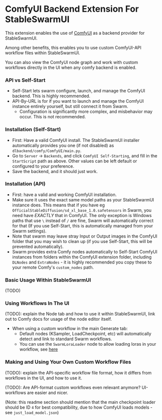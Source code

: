 # ComfyUI Backend Extension For StableSwarmUI

This extension enables the use of [ComfyUI](https://github.com/comfyanonymous/ComfyUI) as a backend provider for StableSwarmUI.

Among other benefits, this enables you to use custom ComfyUI-API workflow files within StableSwarmUI.

You can also view the ComfyUI node graph and work with custom workflows directly in the UI when any comfy backend is enabled.

### API vs Self-Start

- Self-Start lets swarm configure, launch, and manage the ComfyUI backend. This is highly recommended.
- API-By-URL is for if you want to launch and manage the ComfyUI instance entirely yourself, but still connect it from Swarm.
    - Configuration is significantly more complex, and misbehavior may occur. This is not recommended.

### Installation (Self-Start)

- First: Have a valid ComfyUI install. The StableSwarmUI installer automatically provides you one (if not disabled) as `dlbackend/comfy/ComfyUI/main.py`.
- Go to `Server` -> `Backends`, and click `ComfyUI Self-Starting`, and fill in the `StartScript` path as above. Other values can be left default or configured to your preference.
- Save the backend, and it should just work.

### Installation (API)

- First: have a valid and working ComfyUI installation.
- Make sure it uses the exact same model paths as your StableSwarmUI instance does. This means that if you have eg `OfficialStableDiffusion/sd_xl_base_1.0.safetensors` in Swarm, you need have *EXACTLY* that in ComfyUI. The only exception is Windows paths that use `\` instead of `/` are fine, Swarm will automatically correct for that (If you use Self-Start, this is automatically managed from your Swarm settings).
- Note that swarm may leave stray Input or Output images in the ComfyUI folder that you may wish to clean up (if you use Self-Start, this will be prevented automatically).
- Swarm provides extra Comfy nodes automatically to Self-Start ComfyUI instances from folders within the ComfyUI extension folder, including `DLNodes` and `ExtraNodes` - it is highly recommended you copy these to your remote Comfy's `custom_nodes` path.

### Basic Usage Within StableSwarmUI

(TODO)

### Using Workflows In The UI

(TODO): explain the Node tab and how to use it within StableSwarmUI, link out to Comfy docs for usage of the node editor itself.

- When using a custom workflow in the main Generate tab:
    - Default nodes (KSampler, LoadCheckpoint, etc) will automatically detect and link to standard Swarm workflows.
    - You can use the `SwarmLoraLoader` node to allow loading loras in your workflow, see [here](https://github.com/Stability-AI/StableSwarmUI/issues/130#issuecomment-1772718963)

### Making and Using Your Own Custom Workflow Files

(TODO): explain the API-specific workflow file format, how it differs from workflows in the UI, and how to use it.

(TODO): Are API-format custom workflows even relevant anymore? UI-workflows are easier and nicer.

(Note: this readme section should mention that the main checkpoint loader should be ID `4` for best compatibility, due to how ComfyUI loads models - see `just_load_model.json`)
